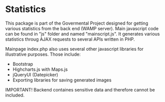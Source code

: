 # Statistics

This package is part of the Govermental Project designed for getting various statistics from the back end (WAMP server).
Main javascript code can be found in "js" folder and named "mainscript.js". 
It generates various statistics throug AJAX requests to several APIs written in PHP.

Mainpage index.php also uses several other javascript libraries for illustrative purposes.
Those include:

- Bootstrap
- Highcharts.js with Maps.js
- jQueryUI (Datepicker)
- Exporting libraries for saving generated images

IMPORTANT!
Backend containes sensitive data and therefore cannot be included.
